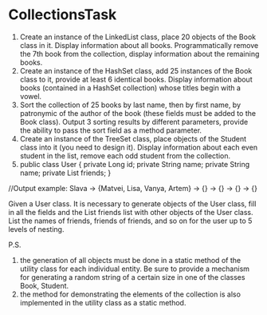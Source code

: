 # CollectionsTask
1. Create an instance of the LinkedList class, place 20 objects of the Book class in it.
Display information about all books. Programmatically remove the 7th book from the collection, display information
about the remaining books.
2. Create an instance of the HashSet class, add 25 instances of the Book class to it, provide at least 6 identical
books. Display information about books (contained in a HashSet collection) whose titles begin with a vowel.
3. Sort the collection of 25 books by last name, then by first name, by patronymic of the author of the book
(these fields must be added to the Book class). Output 3 sorting results by different parameters, provide the
ability to pass the sort field as a method parameter.
4. Create an instance of the TreeSet class, place objects of the Student class into it (you need to design it).
Display information about each even student in the list, remove each odd student from the collection.
5. public class User {
    private Long id;
    private String name;
    private String name;
    private List<User> friends;
}

//Output example: Slava -> {Matvei, Lisa, Vanya, Artem} -> {} -> {} -> {} -> {}

Given a User class. It is necessary to generate objects of the User class, fill in all the fields and
the List<User> friends list with other objects of the User class. List the names of friends, friends of friends,
and so on for the user up to 5 levels of nesting.

P.S.
1) the generation of all objects must be done in a static method of the utility class for each individual entity.
Be sure to provide a mechanism for generating a random string of a certain size in one
of the classes Book, Student.
2) the method for demonstrating the elements of the collection is also implemented in the utility class as
a static method.
